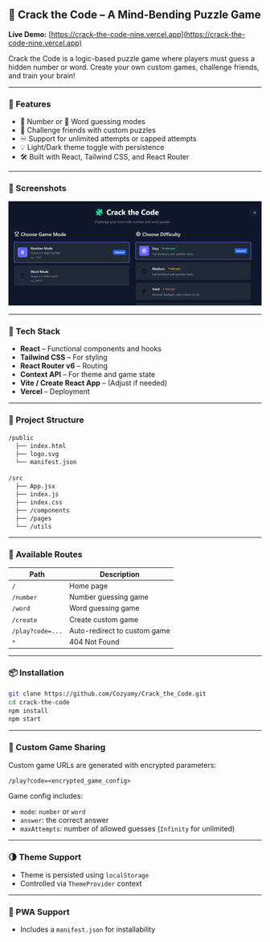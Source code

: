 ## 🧩 Crack the Code – A Mind-Bending Puzzle Game

**Live Demo:** [https://crack-the-code-nine.vercel.app](https://crack-the-code-nine.vercel.app)

Crack the Code is a logic-based puzzle game where players must guess a hidden number or word. Create your own custom games, challenge friends, and train your brain!

---

### 🚀 Features

* 🔢 Number or 📝 Word guessing modes
* 🧠 Challenge friends with custom puzzles
* ♾️ Support for unlimited attempts or capped attempts
* 💡 Light/Dark theme toggle with persistence
* 🛠️ Built with React, Tailwind CSS, and React Router

---

### 📸 Screenshots

![Crack the Code Screenshot](public/crack-the-code.png)

---

### 🧰 Tech Stack

* **React** – Functional components and hooks
* **Tailwind CSS** – For styling
* **React Router v6** – Routing
* **Context API** – For theme and game state
* **Vite / Create React App** – (Adjust if needed)
* **Vercel** – Deployment

---

### 📁 Project Structure

```
/public
  ├── index.html
  ├── logo.svg
  └── manifest.json

/src
  ├── App.jsx
  ├── index.js
  ├── index.css
  ├── /components
  ├── /pages
  └── /utils
```

---

### 🧪 Available Routes

| Path             | Description                  |
| ---------------- | ---------------------------- |
| `/`              | Home page                    |
| `/number`        | Number guessing game         |
| `/word`          | Word guessing game           |
| `/create`        | Create custom game           |
| `/play?code=...` | Auto-redirect to custom game |
| `*`              | 404 Not Found                |

---

### 📦 Installation

```bash
git clone https://github.com/Cozyamy/Crack_the_Code.git
cd crack-the-code
npm install
npm start
```

---

### 🧩 Custom Game Sharing

Custom game URLs are generated with encrypted parameters:

```txt
/play?code=<encrypted_game_config>
```

Game config includes:

* `mode`: `number` or `word`
* `answer`: the correct answer
* `maxAttempts`: number of allowed guesses (`Infinity` for unlimited)

---

### 🌗 Theme Support

* Theme is persisted using `localStorage`
* Controlled via `ThemeProvider` context

---

### 📱 PWA Support

* Includes a `manifest.json` for installability